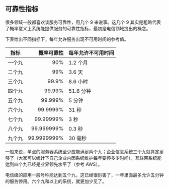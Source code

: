 ## 可靠性指标

很多领域一般都喜欢谈服务可靠性，用几个 9 来说事。这几个 9 其实是粗略代表了概率意义上系统能提供服务的可靠性指标，最初是电信领域提出的概念。

下表给出不同指标下，每年允许服务出现不可用时间的参考值。

指标  | 概率可靠性  | 每年允许不可用时间
----- | --------: | -----------
一个九 | 90%       | 1.2 个月
二个九 | 99%       | 3.6 天
三个九 | 99.9%     | 8.6 小时
四个九 | 99.99%    | 51.6 分钟
五个九 | 99.999%   | 5 分钟
六个九 | 99.9999%    | 31 秒
七个九 | 99.99999%    | 3 秒
八个九 | 99.999999%    | 0.3 秒
九个九 | 99.9999999%    | 30 毫秒

一般来说，单点的服务器系统至少应能满足两个九；企业信息系统三个九就肯定足够了（大家可以统计下自己企业内因系统维护每年要停多少时间），互联网系统能达到四个九已经是业界领先水平了（参考 AWS）。

电信级的应用一般号称能达到五个九，这已经很厉害了，一年里面最多允许五分钟的服务停用。六个九和以上的系统，就更加少见了。
